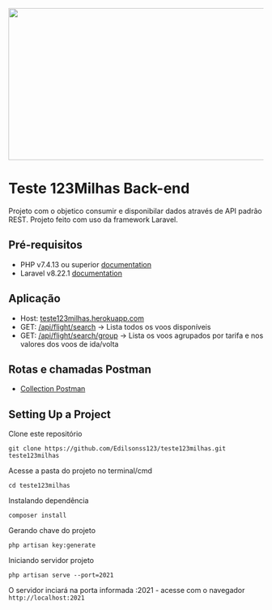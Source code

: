 <p align="center">
    <img src="https://raw.githubusercontent.com/Edilsonss123/teste123milhas/main/resources/img/teste123Milhas.png" width="600" height="300">
</p>

# Teste 123Milhas Back-end

 Projeto com o objetico consumir e disponibilar dados através de API padrão REST.
 Projeto feito com uso da framework Laravel.

## Pré-requisitos 

- PHP v7.4.13 ou superior [documentation](https://www.php.net/downloads.php)
- Laravel v8.22.1 [documentation](https://laravel.com/docs)

## Aplicação

- Host: [teste123milhas.herokuapp.com](http://teste123milhas.herokuapp.com)
- GET: [/api/flight/search](http://teste123milhas.herokuapp.com/api/flight/search) -> Lista todos os voos disponíveis
- GET: [/api/flight/search/group](http://teste123milhas.herokuapp.com/api/flight/search/group) -> Lista os voos agrupados por tarifa e nos valores dos voos de ida/volta

## Rotas e chamadas Postman

 - [Collection Postman](https://documenter.getpostman.com/view/5807678/TVzVivkw)

## Setting Up a Project 

Clone este repositório

```
git clone https://github.com/Edilsonss123/teste123milhas.git teste123milhas
```
Acesse a pasta do projeto no terminal/cmd

```
cd teste123milhas
```

Instalando dependência 

```
composer install
```

Gerando chave do projeto

```
php artisan key:generate 
```

Iniciando servidor projeto

```
php artisan serve --port=2021
```
O servidor inciará na porta informada :2021 - acesse com o navegador ``` http://localhost:2021```
